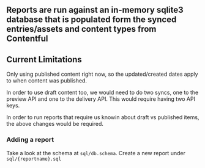 ## Reports are run against an in-memory sqlite3 database that is populated form the synced entries/assets and content types from Contentful

## Current Limitations

Only using published content right now, so the updated/created dates apply to when content was published.

In order to use draft content too, we would need to do two syncs, one to the preview API and one to the delivery API. This would require having two API keys.

In order to run reports that require us knowin about draft vs published items, the above changes would be required.

### Adding a report

Take a look at the schema at `sql/db.schema`.
Create a new report under `sql/{reportname}.sql`
